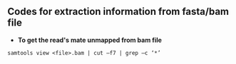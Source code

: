 ## Codes for extraction information from fasta/bam file
- **To get the read's mate unmapped from bam file** 
~~~
samtools view <file>.bam | cut –f7 | grep –c ‘*’
